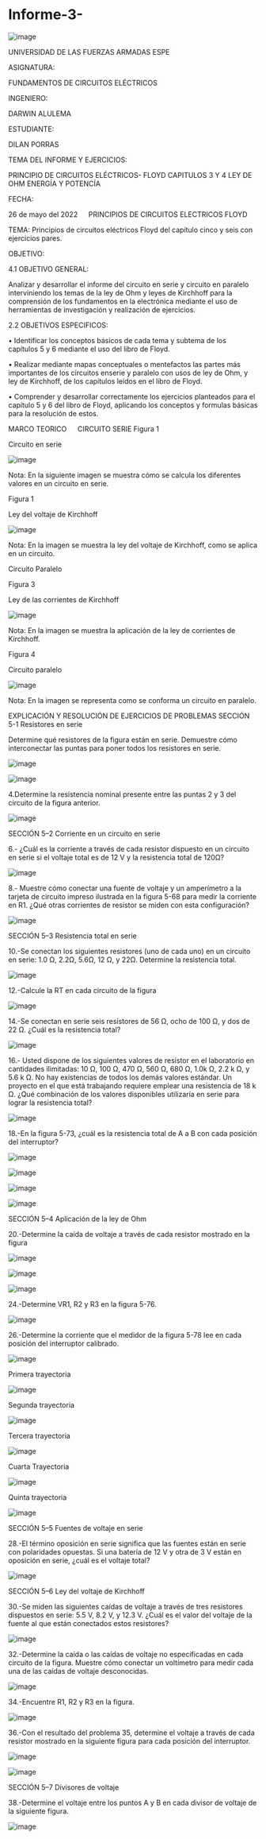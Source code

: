 # Informe-3-

![image](https://user-images.githubusercontent.com/116772752/202947828-08b376dd-8c2d-42be-b7c2-5761396fd125.png)

UNIVERSIDAD DE LAS FUERZAS ARMADAS ESPE

ASIGNATURA:

FUNDAMENTOS DE CIRCUITOS ELÉCTRICOS

INGENIERO:

DARWIN ALULEMA

ESTUDIANTE:

DILAN PORRAS

TEMA DEL INFORME Y EJERCICIOS:

PRINCIPIO DE CIRCUITOS ELÉCTRICOS- FLOYD CAPITULOS 3 Y 4 LEY DE OHM ENERGÍA Y POTENCÍA

FECHA:

26 de mayo del 2022   PRINCIPIOS DE CIRCUITOS ELECTRICOS FLOYD

TEMA: Principios de circuitos eléctricos Floyd del capítulo cinco y seis con ejercicios pares.

OBJETIVO:

4.1 OBJETIVO GENERAL:

Analizar y desarrollar el informe del circuito en serie y circuito en paralelo interviniendo los temas de la ley de Ohm y leyes de Kirchhoff para la comprensión de los fundamentos en la electrónica mediante el uso de herramientas de investigación y realización de ejercicios.

2.2 OBJETIVOS ESPECIFICOS:

• Identificar los conceptos básicos de cada tema y subtema de los capítulos 5 y 6 mediante el uso del libro de Floyd.

• Realizar mediante mapas conceptuales o mentefactos las partes más importantes de los circuitos enserie y paralelo con usos de ley de Ohm, y ley de Kirchhoff, de los capítulos leídos en el libro de Floyd.

• Comprender y desarrollar correctamente los ejercicios planteados para el capítulo 5 y 6 del libro de Floyd, aplicando los conceptos y formulas básicas para la resolución de estos.

MARCO TEORICO   CIRCUITO SERIE
Figura 1

Circuito en serie

![image](https://user-images.githubusercontent.com/116772752/202948021-8581b137-611c-4a4c-b035-86ea8445440e.png)

Nota: En la siguiente imagen se muestra cómo se calcula los diferentes valores en un circuito en serie.

Figura 1

Ley del voltaje de Kirchhoff

![image](https://user-images.githubusercontent.com/116772752/202948147-36ed3fe8-ddc6-4dd4-912a-5476d9eae383.png)

Nota: En la imagen se muestra la ley del voltaje de Kirchhoff, como se aplica en un circuito.

Circuito Paralelo

Figura 3

Ley de las corrientes de Kirchhoff

![image](https://user-images.githubusercontent.com/116772752/202948288-8040034c-af85-4e95-88ad-cd4492b15db7.png)

Nota: En la imagen se muestra la aplicación de la ley de corrientes de Kirchhoff.

Figura 4

Circuito paralelo

![image](https://user-images.githubusercontent.com/116772752/202948452-04bec494-90d6-4921-bc51-2aa682e951ed.png)

Nota: En la imagen se representa como se conforma un circuito en paralelo.

EXPLICACIÓN Y RESOLUCIÓN DE EJERCICIOS DE PROBLEMAS
SECCIÓN 5-1 Resistores en serie

Determine qué resistores de la figura están en serie. Demuestre cómo interconectar las puntas para poner todos los resistores en serie.

![image](https://user-images.githubusercontent.com/116772752/202948595-33a8e584-6d94-4703-a578-a0c61c4182b5.png)

![image](https://user-images.githubusercontent.com/116772752/202948657-3890fac0-995c-4a5b-b855-c764df605e8e.png)

4.Determine la resistencia nominal presente entre las puntas 2 y 3 del circuito de la figura anterior.

![image](https://user-images.githubusercontent.com/116772752/202948788-5c1c49d1-cae8-4b92-b387-e3a3f0dca488.png)

SECCIÓN 5–2 Corriente en un circuito en serie

6.- ¿Cuál es la corriente a través de cada resistor dispuesto en un circuito en serie si el voltaje total es de 12 V y la resistencia total de 120Ω?

![image](https://user-images.githubusercontent.com/116772752/202948985-9732b48e-0d7e-4c5a-bf8f-74220ea0e0bc.png)

8.- Muestre cómo conectar una fuente de voltaje y un amperímetro a la tarjeta de circuito impreso ilustrada en la figura 5-68 para medir la corriente en R1. ¿Qué otras corrientes de resistor se miden con esta configuración?

![image](https://user-images.githubusercontent.com/116772752/202949156-19cf6012-684d-41a7-bb48-133c714d1471.png)

SECCIÓN 5–3 Resistencia total en serie

10.-Se conectan los siguientes resistores (uno de cada uno) en un circuito en serie: 1.0 Ω, 2.2Ω, 5.6Ω, 12 Ω, y 22Ω. Determine la resistencia total.

![image](https://user-images.githubusercontent.com/116772752/202949304-839c773c-4ba0-4e43-85e0-c92d0ee4e4be.png)

12.-Calcule la RT en cada circuito de la figura

![image](https://user-images.githubusercontent.com/116772752/202949450-a4bc3d83-b3eb-428f-ad34-1d6c58beb39a.png)

14.-Se conectan en serie seis resistores de 56 Ω, ocho de 100 Ω, y dos de 22 Ω. ¿Cuál es la resistencia total?

![image](https://user-images.githubusercontent.com/116772752/202949604-400e2692-ea73-4854-8a18-20da7765f8ed.png)

16.- Usted dispone de los siguientes valores de resistor en el laboratorio en cantidades ilimitadas: 10 Ω, 100 Ω, 470 Ω, 560 Ω, 680 Ω, 1.0k Ω, 2.2 k Ω, y 5.6 k Ω. No hay existencias de todos los demás valores estándar. Un proyecto en el que está trabajando requiere emplear una resistencia de 18 k Ω. ¿Qué combinación de los valores disponibles utilizaría en serie para lograr la resistencia total?

![image](https://user-images.githubusercontent.com/116772752/202949738-e456c5ab-b75c-486a-b303-2d53e6695046.png)

18.-En la figura 5-73, ¿cuál es la resistencia total de A a B con cada posición del interruptor?

![image](https://user-images.githubusercontent.com/116772752/202950203-e4b89b49-d540-473e-a07e-384b5ceffa38.png)

![image](https://user-images.githubusercontent.com/116772752/202950253-81f3097a-ec2b-43a4-b220-3abb81573a11.png)

![image](https://user-images.githubusercontent.com/116772752/202950313-3b9e8c96-60b5-418f-9c0f-d3bfe11aa82c.png)

![image](https://user-images.githubusercontent.com/116772752/202950384-0e93a987-55c3-46e7-b2f1-4a7bde4542c6.png)

SECCIÓN 5–4 Aplicación de la ley de Ohm

20.-Determine la caída de voltaje a través de cada resistor mostrado en la figura

![image](https://user-images.githubusercontent.com/116772752/202950573-fb3afab6-633f-4817-8343-10e1b27c994d.png)

![image](https://user-images.githubusercontent.com/116772752/202950620-8cc67d55-4eae-4645-b19d-9e06f47e4284.png)

![image](https://user-images.githubusercontent.com/116772752/202950692-925f1610-abed-4a2f-a836-2a4ce98b82d4.png)

24.-Determine VR1, R2 y R3 en la figura 5-76.

![image](https://user-images.githubusercontent.com/116772752/202950764-3f5cc28d-192b-4589-85ba-608d951c6993.png)

26.-Determine la corriente que el medidor de la figura 5-78 lee en cada posición del interruptor calibrado.

![image](https://user-images.githubusercontent.com/116772752/202950803-ad557113-5547-4e0e-8374-4dc5e0ba5744.png)

Primera trayectoria

![image](https://user-images.githubusercontent.com/116772752/202950849-d63dc560-7e8c-4489-9709-b00c3e8a2c22.png)

Segunda trayectoria

![image](https://user-images.githubusercontent.com/116772752/202950895-b8d65b92-de6e-4f18-9388-d12fa24bc75e.png)

Tercera trayectoria

![image](https://user-images.githubusercontent.com/116772752/202950947-ab0add7b-168d-47cc-acb2-d4c8823f9143.png)

Cuarta Trayectoria

![image](https://user-images.githubusercontent.com/116772752/202950974-4ab80c16-6ea8-43d9-840c-d3ca222b73ee.png)

Quinta trayectoria

![image](https://user-images.githubusercontent.com/116772752/202951008-880c981c-a40d-44c5-b88e-5a0dee498ac3.png)

SECCIÓN 5–5 Fuentes de voltaje en serie

28.-El término oposición en serie significa que las fuentes están en serie con polaridades opuestas. Si una batería de 12 V y otra de 3 V están en oposición en serie, ¿cuál es el voltaje total?

![image](https://user-images.githubusercontent.com/116772752/202951066-dd1619eb-22b1-4171-9161-d1abd4c85e29.png)

SECCIÓN 5–6 Ley del voltaje de Kirchhoff

30.-Se miden las siguientes caídas de voltaje a través de tres resistores dispuestos en serie: 5.5 V, 8.2 V, y 12.3 V. ¿Cuál es el valor del voltaje de la fuente al que están conectados estos resistores?

![image](https://user-images.githubusercontent.com/116772752/202951121-4d533e9f-ec74-4bc2-a352-2c3603cb2e27.png)

32.-Determine la caída o las caídas de voltaje no especificadas en cada circuito de la figura. Muestre cómo conectar un voltímetro para medir cada una de las caídas de voltaje desconocidas.

![image](https://user-images.githubusercontent.com/116772752/202951181-41ba1c43-385b-4170-94ba-64bf02cc3706.png)

34.-Encuentre R1, R2 y R3 en la figura.

![image](https://user-images.githubusercontent.com/116772752/202951245-d3369782-76aa-4679-8669-5b12a860a0db.png)

36.-Con el resultado del problema 35, determine el voltaje a través de cada resistor mostrado en la siguiente figura para cada posición del interruptor.

![image](https://user-images.githubusercontent.com/116772752/202951318-8c45b8f4-d452-44b8-bf96-6dd36ef6fcb6.png)

![image](https://user-images.githubusercontent.com/116772752/202951347-64c7d065-b58d-4be9-b84a-8bd54c9705fe.png)

SECCIÓN 5–7 Divisores de voltaje

38.-Determine el voltaje entre los puntos A y B en cada divisor de voltaje de la siguiente figura.

![image](https://user-images.githubusercontent.com/116772752/202951410-bf3540a7-e439-4971-944f-6e2cafff3e55.png)

